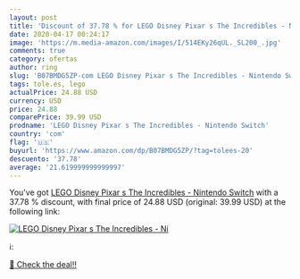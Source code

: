 ```yaml
---
layout: post
title: 'Discount of 37.78 % for LEGO Disney Pixar s The Incredibles - Ni'
date: 2020-04-17 00:24:17
image: 'https://m.media-amazon.com/images/I/514EKy26qUL._SL200_.jpg'
comments: true
category: ofertas
author: ring
slug: 'B07BMDG5ZP-com LEGO Disney Pixar s The Incredibles - Nintendo Switch'
tags: tole.es, lego
actualPrice: 24.88 USD
currency: USD
price: 24.88
comparePrice: 39.99 USD
prodname: 'LEGO Disney Pixar s The Incredibles - Nintendo Switch'
country: 'com'
flag: '🇺🇸'
buyurl: 'https://www.amazon.com/dp/B07BMDG5ZP/?tag=tolees-20'
descuento: '37.78'
average: '21.619999999999997'
---
```


You've got [LEGO Disney Pixar s The Incredibles - Nintendo Switch](https://www.amazon.com/dp/B07BMDG5ZP/?tag=tolees-20) with a  37.78 % discount, with final price of 24.88 USD (original: 39.99 USD) at the following link:

[![LEGO Disney Pixar s The Incredibles - Ni](https://m.media-amazon.com/images/I/514EKy26qUL._SL200_.jpg)](https://www.amazon.com/dp/B07BMDG5ZP/?tag=tolees-20)

ℹ️:


[🛒 Check the deal!!](https://www.amazon.com/dp/B07BMDG5ZP/?tag=tolees-20)
